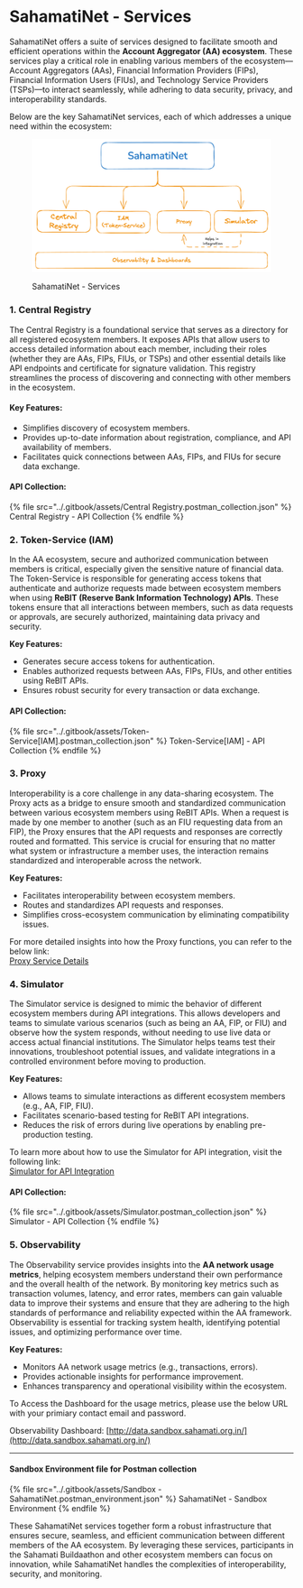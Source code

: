 # SahamatiNet - Services

SahamatiNet offers a suite of services designed to facilitate smooth and efficient operations within the **Account Aggregator (AA) ecosystem**. These services play a critical role in enabling various members of the ecosystem—Account Aggregators (AAs), Financial Information Providers (FIPs), Financial Information Users (FIUs), and Technology Service Providers (TSPs)—to interact seamlessly, while adhering to data security, privacy, and interoperability standards.

Below are the key SahamatiNet services, each of which addresses a unique need within the ecosystem:



<figure><img src="../.gitbook/assets/sahamatinet-services-v2.png" alt=""><figcaption><p>SahamatiNet - Services</p></figcaption></figure>

### **1. Central Registry**

The Central Registry is a foundational service that serves as a directory for all registered ecosystem members. It exposes APIs that allow users to access detailed information about each member, including their roles (whether they are AAs, FIPs, FIUs, or TSPs) and other essential details like API endpoints and certificate for signature validation. This registry streamlines the process of discovering and connecting with other members in the ecosystem.

#### **Key Features:**

* Simplifies discovery of ecosystem members.
* Provides up-to-date information about registration, compliance, and API availability of members.
* Facilitates quick connections between AAs, FIPs, and FIUs for secure data exchange.

#### API Collection:

{% file src="../.gitbook/assets/Central Registry.postman_collection.json" %}
Central Registry - API Collection
{% endfile %}

### **2. Token-Service (IAM)**

In the AA ecosystem, secure and authorized communication between members is critical, especially given the sensitive nature of financial data. The Token-Service is responsible for generating access tokens that authenticate and authorize requests made between ecosystem members when using **ReBIT (Reserve Bank Information Technology) APIs**. These tokens ensure that all interactions between members, such as data requests or approvals, are securely authorized, maintaining data privacy and security.&#x20;

**Key Features:**

* Generates secure access tokens for authentication.
* Enables authorized requests between AAs, FIPs, FIUs, and other entities using ReBIT APIs.
* Ensures robust security for every transaction or data exchange.

#### API Collection:

{% file src="../.gitbook/assets/Token-Service[IAM].postman_collection.json" %}
Token-Service\[IAM] - API Collection
{% endfile %}

### **3. Proxy**

Interoperability is a core challenge in any data-sharing ecosystem. The Proxy acts as a bridge to ensure smooth and standardized communication between various ecosystem members using ReBIT APIs. When a request is made by one member to another (such as an FIU requesting data from an FIP), the Proxy  ensures that the API requests and responses are correctly routed and formatted. This service is crucial for ensuring that no matter what system or infrastructure a member uses, the interaction remains standardized and interoperable across the network.

**Key Features:**

* Facilitates interoperability between ecosystem members.
* Routes and standardizes API requests and responses.
* Simplifies cross-ecosystem communication by eliminating compatibility issues.

For more detailed insights into how the Proxy functions, you can refer to the below link:\
[Proxy Service Details](https://developer.sahamati.org.in/sahamatinet/proxy)

### **4. Simulator**

The Simulator service is designed to mimic the behavior of different ecosystem members during API integrations. This allows developers and teams to simulate various scenarios (such as being an AA, FIP, or FIU) and observe how the system responds, without needing to use live data or access actual financial institutions. The Simulator helps teams test their innovations, troubleshoot potential issues, and validate integrations in a controlled environment before moving to production.

**Key Features:**

* Allows teams to simulate interactions as different ecosystem members (e.g., AA, FIP, FIU).
* Facilitates scenario-based testing for ReBIT API integrations.
* Reduces the risk of errors during live operations by enabling pre-production testing.

To learn more about how to use the Simulator for API integration, visit the following link:\
[Simulator for API Integration](https://developer.sahamati.org.in/technical-specifications/proxy-api-specs/integration-using-simulator)

#### API Collection:

{% file src="../.gitbook/assets/Simulator.postman_collection.json" %}
Simulator - API Collection
{% endfile %}

### **5. Observability**

The Observability service provides insights into the **AA network usage metrics**, helping ecosystem members understand their own performance and the overall health of the network. By monitoring key metrics such as transaction volumes, latency, and error rates, members can gain valuable data to improve their systems and ensure that they are adhering to the high standards of performance and reliability expected within the AA framework. Observability is essential for tracking system health, identifying potential issues, and optimizing performance over time.

**Key Features:**

* Monitors AA network usage metrics (e.g., transactions, errors).
* Provides actionable insights for performance improvement.
* Enhances transparency and operational visibility within the ecosystem.

To Access the Dashboard for the usage metrics, please use the below URL with your primiary contact email and password.

Observability Dashboard: [http://data.sandbox.sahamati.org.in/](http://data.sandbox.sahamati.org.in/)

***

#### Sandbox Environment file for Postman collection

{% file src="../.gitbook/assets/Sandbox - SahamatiNet.postman_environment.json" %}
SahamatiNet - Sandbox Environment
{% endfile %}

These SahamatiNet services together form a robust infrastructure that ensures secure, seamless, and efficient communication between different members of the AA ecosystem. By leveraging these services, participants in the Sahamati Buildaathon and other ecosystem members can focus on innovation, while SahamatiNet handles the complexities of interoperability, security, and monitoring.
